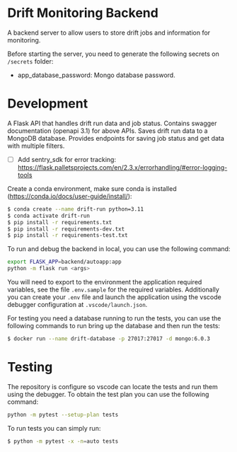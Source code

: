 # Drift Monitoring Backend

A backend server to allow users to store drift jobs and information for
monitoring.

Before starting the server, you need to generate the following secrets
on `/secrets` folder:

- app_database_password: Mongo database password.

# Development

A Flask API that handles drift run data and job status.
Contains swagger documentation (openapi 3.1) for above APIs.
Saves drift run data to a MongoDB database.
Provides endpoints for saving job status and get data with multiple filters.

- [ ] Add sentry_sdk for error tracking:
      https://flask.palletsprojects.com/en/2.3.x/errorhandling/#error-logging-tools

Create a conda environment, make sure conda is installed
(https://conda.io/docs/user-guide/install/):

```bash
$ conda create --name drift-run python=3.11
$ conda activate drift-run
$ pip install -r requirements.txt
$ pip install -r requirements-dev.txt
$ pip install -r requirements-test.txt
```

To run and debug the backend in local, you can use the following command:

```bash
export FLASK_APP=backend/autoapp:app
python -m flask run <args>
```

You will need to export to the environment the application required variables,
see the file `.env.sample` for the required variables. Additionally you can create
your `.env` file and launch the application using the vscode debugger
configuration at `.vscode/launch.json`.

For testing you need a database running to run the tests, you can use the following
commands to run bring up the database and then run the tests:

```bash
$ docker run --name drift-database -p 27017:27017 -d mongo:6.0.3
```

# Testing

The repository is configure so vscode can locate the tests and run them using the debugger.
To obtain the test plan you can use the following command:

```bash
python -m pytest --setup-plan tests
```

To run tests you can simply run:

```bash
$ python -m pytest -x -n=auto tests
```
